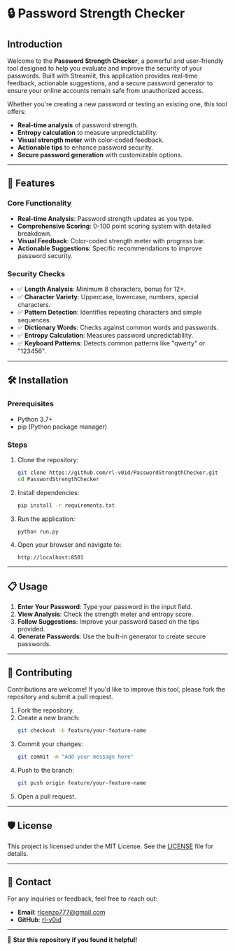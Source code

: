 # 🔒 Password Strength Checker

## Introduction

Welcome to the **Password Strength Checker**, a powerful and user-friendly tool designed to help you evaluate and improve the security of your passwords. Built with Streamlit, this application provides real-time feedback, actionable suggestions, and a secure password generator to ensure your online accounts remain safe from unauthorized access.

Whether you're creating a new password or testing an existing one, this tool offers:
- **Real-time analysis** of password strength.
- **Entropy calculation** to measure unpredictability.
- **Visual strength meter** with color-coded feedback.
- **Actionable tips** to enhance password security.
- **Secure password generation** with customizable options.

---

## 🚀 Features

### Core Functionality
- **Real-time Analysis**: Password strength updates as you type.
- **Comprehensive Scoring**: 0-100 point scoring system with detailed breakdown.
- **Visual Feedback**: Color-coded strength meter with progress bar.
- **Actionable Suggestions**: Specific recommendations to improve password security.

### Security Checks
- ✅ **Length Analysis**: Minimum 8 characters, bonus for 12+.
- ✅ **Character Variety**: Uppercase, lowercase, numbers, special characters.
- ✅ **Pattern Detection**: Identifies repeating characters and simple sequences.
- ✅ **Dictionary Words**: Checks against common words and passwords.
- ✅ **Entropy Calculation**: Measures password unpredictability.
- ✅ **Keyboard Patterns**: Detects common patterns like "qwerty" or "123456".

---

## 🛠️ Installation

### Prerequisites
- Python 3.7+
- pip (Python package manager)

### Steps
1. Clone the repository:
   ```bash
   git clone https://github.com/rl-v0id/PasswordStrengthChecker.git
   cd PasswordStrengthChecker
   ```

2. Install dependencies:
   ```bash
   pip install -r requirements.txt
   ```

3. Run the application:
   ```bash
   python run.py
   ```

4. Open your browser and navigate to:
   ```
   http://localhost:8501
   ```

---

## 📋 Usage

1. **Enter Your Password**: Type your password in the input field.
2. **View Analysis**: Check the strength meter and entropy score.
3. **Follow Suggestions**: Improve your password based on the tips provided.
4. **Generate Passwords**: Use the built-in generator to create secure passwords.

---

## 🤝 Contributing

Contributions are welcome! If you'd like to improve this tool, please fork the repository and submit a pull request.

1. Fork the repository.
2. Create a new branch:
   ```bash
   git checkout -b feature/your-feature-name
   ```
3. Commit your changes:
   ```bash
   git commit -m "Add your message here"
   ```
4. Push to the branch:
   ```bash
   git push origin feature/your-feature-name
   ```
5. Open a pull request.

---

## 🛡️ License

This project is licensed under the MIT License. See the [LICENSE](LICENSE) file for details.

---

## 📧 Contact

For any inquiries or feedback, feel free to reach out:
- **Email**: rlcenzo777@gmail.com
- **GitHub**: [rl-v0id](https://github.com/your-username)

---

🌟 **Star this repository if you found it helpful!**
